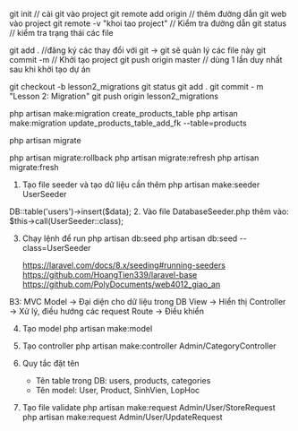git init // cài git vào project
git remote add origin <url> // thêm đường dẫn git web vào project
git remote -v "khoi tao project" // Kiểm tra đường dẫn
git status // kiểm tra trạng thái các file

git add . //đăng ký các thay đổi với git -> git sẽ quản lý các file này
git commit -m // Khởi tạo project
git push origin master // dùng 1 lần duy nhất sau khi khởi tạo dự án


git checkout -b lesson2_migrations
git status
git add .
git commit - m "Lesson 2: Migration"
git push origin lesson2_migrations

<!-- migration -->
php artisan make:migration create_products_table
php artisan make:migration update_products_table_add_fk --table=products
<!-- Đồng bộ với db -->
php artisan migrate

php artisan migrate:rollback
php artisan migrate:refresh
php artisan migrate:fresh


<!-- Tạo dữ liệu ảo -->
1. Tạo file seeder và tạo dữ liệu cần thêm
php artisan make:seeder UserSeeder

DB::table('users')->insert($data);
2. Vào file DatabaseSeeder.php thêm vào: 
    $this->call(UserSeeder::class);

3. Chạy lệnh để run
    php artisan db:seed
    php artisan db:seed --class=UserSeeder
    
    https://laravel.com/docs/8.x/seeding#running-seeders
    https://github.com/HoangTien339/laravel-base
    https://github.com/PolyDocuments/web4012_giao_an
    
B3: MVC
Model -> Đại diện cho dữ liệu trong DB
View  -> Hiển thị
Controller -> Xử lý, điều hướng các request
Route -> Điều khiển 

4. Tạo model
    php artisan make:model <TenModel>

5. Tạo controller
    php artisan make:controller Admin/CategoryController

6. Quy tắc đặt tên
    - Tên table trong DB: users, products, categories
    - Tên model: User, Product, SinhVien, LopHoc

7. Tạo file validate
    php artisan make:request Admin/User/StoreRequest
    php artisan make:request Admin/User/UpdateRequest
